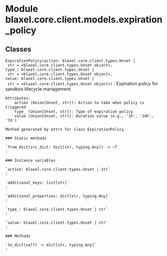 Module blaxel.core.client.models.expiration_policy
==================================================

Classes
-------

`ExpirationPolicy(action: blaxel.core.client.types.Unset | str = <blaxel.core.client.types.Unset object>, type_: blaxel.core.client.types.Unset | str = <blaxel.core.client.types.Unset object>, value: blaxel.core.client.types.Unset | str = <blaxel.core.client.types.Unset object>)`
:   Expiration policy for sandbox lifecycle management
    
    Attributes:
        action (Union[Unset, str]): Action to take when policy is triggered
        type_ (Union[Unset, str]): Type of expiration policy
        value (Union[Unset, str]): Duration value (e.g., '1h', '24h', '7d')
    
    Method generated by attrs for class ExpirationPolicy.

    ### Static methods

    `from_dict(src_dict: dict[str, typing.Any]) ‑> ~T`
    :

    ### Instance variables

    `action: blaxel.core.client.types.Unset | str`
    :

    `additional_keys: list[str]`
    :

    `additional_properties: dict[str, typing.Any]`
    :

    `type_: blaxel.core.client.types.Unset | str`
    :

    `value: blaxel.core.client.types.Unset | str`
    :

    ### Methods

    `to_dict(self) ‑> dict[str, typing.Any]`
    :